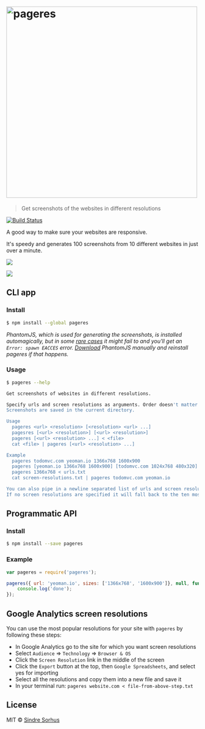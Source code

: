 # <img src="logo.png" width="500" alt="pageres">

> Get screenshots of the websites in different resolutions

[![Build Status](https://travis-ci.org/sindresorhus/pageres.png?branch=master)](https://travis-ci.org/sindresorhus/pageres)

A good way to make sure your websites are responsive.

It's speedy and generates 100 screenshots from 10 different websites in just over a minute.

![](screenshot.png)

![](screenshot-output.png)


## CLI app

### Install

```sh
$ npm install --global pageres
```

*PhantomJS, which is used for generating the screenshots, is installed automagically, but in some [rare cases](https://github.com/Obvious/phantomjs/issues/102) it might fail to and you'll get an `Error: spawn EACCES` error. [Download](http://phantomjs.org/download.html) PhantomJS manually and reinstall pageres if that happens.*


### Usage

```sh
$ pageres --help

Get screenshots of websites in different resolutions.

Specify urls and screen resolutions as arguments. Order doesn't matter.
Screenshots are saved in the current directory.

Usage
  pageres <url> <resolution> [<resolution> <url> ...]
  pagesres [<url> <resolution>] [<url> <resolution>]
  pageres [<url> <resolution> ...] < <file>
  cat <file> | pageres [<url> <resolution> ...]

Example
  pageres todomvc.com yeoman.io 1366x768 1600x900
  pageres [yeoman.io 1366x768 1600x900] [todomvc.com 1024x768 480x320]
  pageres 1366x768 < urls.txt
  cat screen-resolutions.txt | pageres todomvc.com yeoman.io

You can also pipe in a newline separated list of urls and screen resolutions which will get merged with the arguments.
If no screen resolutions are specified it will fall back to the ten most popular ones according to w3counter.
```


## Programmatic API

### Install

```sh
$ npm install --save pageres
```

### Example

```js
var pageres = require('pageres');

pageres({ url: 'yeoman.io', sizes: ['1366x768', '1600x900']}, null, function (err, streams) {
	console.log('done');
});
```


## Google Analytics screen resolutions

You can use the most popular resolutions for your site with `pageres` by following these steps:

- In Google Analytics go to the site for which you want screen resolutions
- Select `Audience` => `Technology` => `Browser & OS`
- Click the `Screen Resolution` link in the middle of the screen
- Click the `Export` button at the top, then `Google Spreadsheets`, and select yes for importing
- Select all the resolutions and copy them into a new file and save it
- In your terminal run: `pageres website.com < file-from-above-step.txt`


## License

MIT © [Sindre Sorhus](http://sindresorhus.com)
